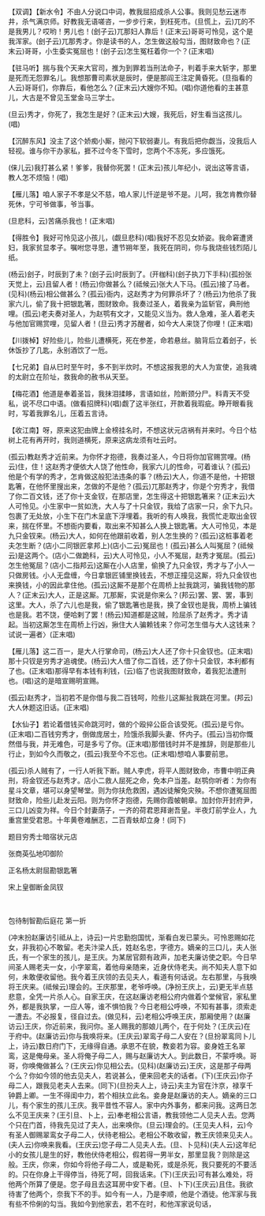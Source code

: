 <!-- { "loadSidebar": true } -->
【双调】【新水令】不由人分说口中词，教我屈招成杀人公事。我则见愁云迷市井，杀气满京师。好教我无语嗟咨，一步步行来，到枉死市。(旦慌上，云)兀的不是我男儿？哎哟！男儿也！(刽子云)兀那妇人靠后！(正末云)哥哥可怜见，这个是我浑家。(刽子云)兀那秀才。你是读书的人，怎生做这般勾当，图财致命也？(正末云)哥哥，小生委实冤屈也！(刽子云)怎生冤枉着你一个？(正末唱)

【驻马听】揣与我个天来大官司，推为到罪若当刑法命子，判着手来大斩字，那里是死而无怨罪名儿。我想那曹司素状是辰时，便是那阎王注定黄昏死。(旦指看的人云)哥哥们，你靠后，看他怎么？(正末云)大嫂你不知。(唱)你道他看的主甚意儿，大古是不曾见玉堂金马三学士。

(旦云)秀才，你死了，我怎生是好？(正末云)大嫂，我死后，好生看当这孩儿。(唱)

【沉醉东风】没主了这个娇痴小厮，抛闪下软弱妻儿。有我后把你觑当，没我后人轻视。谁与你干办家私，捱不过今冬下雪时，您两个不冻死，多应饿死。

(俫儿云)我打甚么紧！爹爹，我替你死罢！(正末云)孩儿年纪小，说出这等言语，教人怎不烦恼！(唱)

【雁儿落】咱人家子不孝是父不慈，咱人家儿忏逆是爷不是。儿呵，我怎肯教你替死休，宁可爷做事，爷当事。

(旦悲科，云)苦痛杀我也！(正末唱)

【得胜令】我好可怜见这小孩儿，(觑旦悲科)(唱)我好不忍见女娇姿。我命窘遭贤妇，我家贫显孝子。嘱咐您寻思，遭节朔年至，我死在阴司，你与我烧些钱烈陌儿纸。

(杨云)刽子，时辰到了未？(刽子云)时辰到了。(开枷科)(刽子执刀下手科)(孤扮张天觉上，云)且留人者！(杨云)你做甚么？(祗候云)张大人下马。(孤云)接了马者。(见科)(杨云)相公做甚么？(孤云)衙内，这赵秀才为何罪杀坏了？(杨云)为他杀了我家六儿，偷了我十把银匙箸，图财致命。我奏过圣人，着我亲为监斩官，典刑他哩。(孤云)老夫奏对圣人，为赵鹗有文才，又能见义当为。救人急难，圣人着老夫与他加官赐赏哩，见留人者！(旦云)秀才苏醒者，如今大人来饶了你哩！(正末唱)

【川拨棹】好险些儿，险些儿遭横死，死在参差，命若悬丝。脑背后立着刽子，长休饭抄了几匙，永别酒饮了一卮。

【七兄弟】自从巳时至午时，多不到半炊时。不想这报我恩的大人为宣使，追我魂的太尉立在阶址，救我命的赦书从天至。

【梅花酒】他道是奉着圣旨，我抹泪揉眵，言语如丝，险断颈分尸。料青天不受私，说不尽口中语。(做看招牌科)(唱)觑了这半张红，开款着我瑕疵。睁开眼看我时，写着我罪名儿，压着五言诗。

【收江南】呀，原来这犯由牌上金榜挂名时，不想这状元店祸有并来时。今日个枯树上花有再开时，我则道横死，原来这病龙须有吐云时。

(孤云)教赵秀才近前来。为你怀才抱德，我奏过圣人，今日将你加官赐赏哩。(杨云)住，住！这赵秀才便依大人饶了他性命，我家六儿的性命，可着谁认？(孤云)他是个有学的秀才，怎肯做这般犯法违条的事？(杨云)大人，你道不是他，十把银匙箸，在他怀里搜出来，怎做的不是他？(孤云)兀那赵秀才，你是个穷秀才，我借了你二百文钱，还了你十支金钗，在那店里，怎生得这十把银匙箸来？(正末云)大人可怜见。小生家中一贫如洗，大人与了十只金钗，我给了店家一只，余下九只。包裹了无处放，小生下在门木呈底下浮埋着。我听的有人唤我，我慌忙走取出金钗来，揣在怀里。不想衙内要看，取出来不知甚么人换上银匙箸。大人可怜见，本是九只金钗来。(杨云)大人，如何在他跟前收着，别人怎生换的？(孤云)这桩事着老夫怎生断？(店小二同银匠拿邦上)(店小二云)冤屈也！(孤云)甚么人叫冤屈？(祗候云)是这两个。(店小二做跪科，云)大人可怜见，小人不冤屈，赵秀才冤屈。(孤云)怎生他冤屈？(店小二指邦云)这厮在小人店里，偷换了九只金钗，秀才与了小人一只做房钱。小人无盘缠，今日拿银匠铺里换钱去，不想正撞见这厮，将九只金钗也来换钱，小的因此拿住他。(孤云)这厮不是那个在周桥上扯我跳河，骗我钱物的那人？(正末云)大人，正是这厮。兀那厮，实说是你来么？(邦云)罢、罢、罢，事到这里。大人，杀了六儿也是我，偷了银匙箸也是我，换了金钗也是我，周桥上骗钱也是我。若不饶，便哈剌了罢！(杨云)知道都是这贼，险屈杀了赵秀才。秀才请起。当初这厮怎生在周桥上行凶，揪住大人骗赖钱来？你可怎生借与大人这钱来？试说一遍者〉(正末唱)

【雁儿落】这二百一，是大人行掌命司，(杨云)大人还了你十只金钗也。(正末唱)那十只钗是穷秀才追魂使。(杨云)大人借了你二百钱，还了你十只金钗，本利都有了也。(正末唱)那得早有本钱有利钱，(云)临了也说我图财致命，着我犯法遭刑也。(唱)这的是暗宣赐明宣赐。

(孤云)赵秀才，当初若不是你借与我二百钱呵，险些儿这厮扯我跳在河里。(邦云)大人休题这旧话。(正末唱)

【水仙子】若论着借钱买命跳河时，做的个殴捽公臣合该受死。(孤云)是亏你。(正末唱)二百钱穷秀才，倒做庞居士，险饿杀我脚头妻、怀内子。(孤云)当初你慨然借与我，并无难色，可是多亏了你。(正末唱)那借钱时并不是推辞，则是那些儿行止，到如今久而敬之，(孤云)我至今不忘也。(正末唱)想咱人事要前思。

(孤云)杀人贼有了，一行人听我下断。贼人李虎，将平人图财致命，市曹中明正典刑，将金钗还与赵秀才。店小二救人屈死之命，免本户当差。赵鹗你听者：为你有星斗文章，堪可以身望琴堂。则为你扶危救困，遇凶徒解免灾殃。不想你遭冤屈图财致命，险些儿赴发云阳。则为你怀才抱德，先赐你霞帔朝章。加封你开封府尹，三口儿凶变为祥。今日个封妻荫子，一齐的荷君恩拜谢吾皇。半夜灯前学业人，九重宫里受君恩。十年黄卷难酬志，二百青蚨却立身！(同下)

题目穷秀士暗宿状元店

张商英弘地叩御阶

正名杨太尉屈勘银匙箸

宋上皇御断金凤钗

　
　




包待制智勘后庭花
第一折

(冲末扮赵廉访引祗从上，诗云)一片忠勤抱国忧，渐看白发已蒙头。可怜恩赐如花女，非我初心不敢留。老夫汴梁人氏，姓赵名忠，字德方。嫡亲的三口儿，夫人张氏，有一个家生的孩儿，是王庆。为某居官颇有政声，加老夫廉访使之职。今日早间圣人赐老夫一女，小字翠鸾，着他母亲随来，近身伏侍老夫。尚不知夫人意下如何，未敢便收留他。我今着王庆领的去见夫人，看道有何话说。左右那里，与我唤将王庆来。(祗候云)理会的。王庆那里，老爷呼唤。(净扮王庆上，云)更无半点慈悲意，全凭一片杀人心。自家王庆，在这赵廉访老相公府内做着个堂候官，家私里外，都是我执掌，一应人等，谁不惧怕我？今日老相公呼唤，不知有甚事，须索走一遭去。不必报复，径自过去。(做见科，云)老相公呼唤王庆，那厢使用？(赵廉访云)王庆，你近前来，我问你。圣人赐我的那娘儿两个，在于何处？(王庆云)在于府中。(赵廉访云)你与我唤将来。(王庆云)翠鸾子母二人安在？(旦扮翠鸾同卜儿上，诗云)数日府门下，无缘得自通。承恩不在貌，教妾若为容。妾身姓王名翠鸾，这是俺母亲。圣人将俺子母二人，赐与赵廉访大人。到此数日，不蒙呼唤。哥哥，你唤俺做甚么？(王庆云)你见相公去。(见科)(赵廉访云)王庆，这是那子母两个么？你如今领的他去见夫人，若说甚么，便来回老夫的话者。(下)(王庆云)你子母二人，跟我见老夫人去来。(同下)(旦扮夫人上，诗云)夫主为官在汴京，禄享千钟爵上卿。一生不得闺中力，若个相扶立此名。妾身是赵廉访的夫人。嫡亲的三口儿，有个家生的孩儿王庆。我平昔性不容人。家中内外事务，都来问我。这两日怎么不见王庆来？(王引旦、卜上，云)奉老相公言语，教我领他二人见夫人去。您两个只在门首，待我先见过了夫人，出来唤你。(旦云)理会的。(王见夫人科，云)今有圣人御赐翠鸾女子母二人，伏待老相公。老相公不敢收留，教王庆领来见夫人。(夫人云)你唤来我看。(王庆云)您子母二人见夫人去。(旦、卜见科)(夫人云)这年纪小的女孩儿是生的好，教他伏侍老相公，假若得一男半女，那里显我？则除是这般。王庆，你来，你如今将他子母二人，或是勒死，或是杀死，我只要死的不要活的。只在你身上干得停当，待死了呵，回我话来。(下)(王庆云)可有甚么难处，将他两个所算了便是。您子母且去这耳房中安下者。(旦、卜下)(王庆云)且住。我欲待害了他两个，奈我下不的手。如今有一人，乃是李顺，他是个酒徒。他浑家与我有些不伶俐的勾当。我如今到他家去，若不在时，和他浑家说句话，
